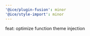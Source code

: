 ```yaml
---
'@ice/plugin-fusion': minor
'@ice/style-import': minor
---
```


feat: optimize function theme injection
